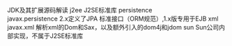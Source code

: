 JDK及其扩展源码解读
	j2ee
		J2SE标准库
	persistence			
		javax.persistence 2.x定义了JPA 标准接口（ORM规范）,1.x版专用于EJB
	xml
		javax.xml 解析xml的Dom和Sax，以及额外引入的dom4j和jdom
	sun
		Sun公司内部实现，不属于J2SE标准库